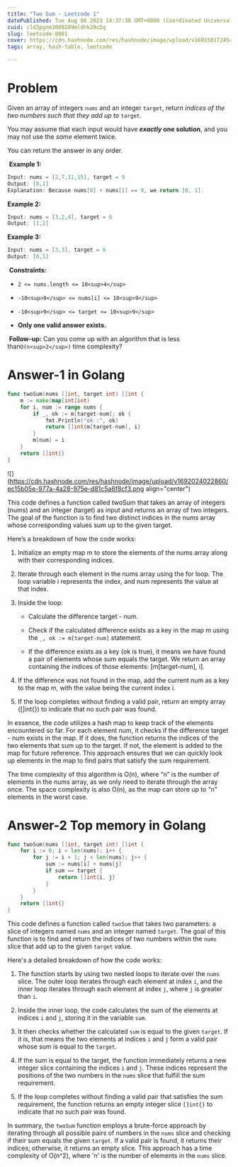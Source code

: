 ```yaml
---
title: "Two Sum - Leetcode 1"
datePublished: Tue Aug 08 2023 14:37:38 GMT+0000 (Coordinated Universal Time)
cuid: cld3pgnm3000209mldhk29u5q
slug: leetcode-0001
cover: https://cdn.hashnode.com/res/hashnode/image/upload/v1691501724548/0e8de6ca-3833-4704-9201-9216d2fe69d0.jpeg
tags: array, hash-table, leetcode

---
```


# Problem

Given an array of integers `nums` and an integer `target`, return *indices of the two numbers such that they add up to* `target`.

You may assume that each input would have ***exactly* one solution**, and you may not use the *same* element twice.

You can return the answer in any order.

 **Example 1:**

```go
Input: nums = [2,7,11,15], target = 9
Output: [0,1]
Explanation: Because nums[0] + nums[1] == 9, we return [0, 1].
```

**Example 2:**

```go
Input: nums = [3,2,4], target = 6
Output: [1,2]
```

**Example 3:**

```go
Input: nums = [3,3], target = 6
Output: [0,1]
```

 **Constraints:**

* `2 <= nums.length <= 10<sup>4</sup>`
    
* `-10<sup>9</sup> <= nums[i] <= 10<sup>9</sup>`
    
* `-10<sup>9</sup> <= target <= 10<sup>9</sup>`
    
* **Only one valid answer exists.**
    

 **Follow-up:** Can you come up with an algorithm that is less than`O(n<sup>2</sup>)` time complexity?

# Answer-1 in Golang

```go
func twoSum(nums []int, target int) []int {
	m := make(map[int]int)
	for i, num := range nums {
		if _, ok := m[target-num]; ok {
			fmt.Println("ok :", ok)
			return []int{m[target-num], i}
		}
		m[num] = i
	}
	return []int{}
}
```

![](https://cdn.hashnode.com/res/hashnode/image/upload/v1692024022860/ec15b05e-977a-4a28-975e-d81c5a6f8cf3.png align="center")

This code defines a function called twoSum that takes an array of integers (nums) and an integer (target) as input and returns an array of two integers. The goal of the function is to find two distinct indices in the nums array whose corresponding values sum up to the given target.

Here’s a breakdown of how the code works:

1. Initialize an empty map m to store the elements of the nums array along with their corresponding indices.
    
2. Iterate through each element in the nums array using the for loop. The loop variable i represents the index, and num represents the value at that index.
    
3. Inside the loop:
    
    * Calculate the difference target - num.
        
    * Check if the calculated difference exists as a key in the map m using the `_, ok := m[target-num]` statement.
        
    * If the difference exists as a key (ok is true), it means we have found a pair of elements whose sum equals the target. We return an array containing the indices of those elements: \[m\[target-num\], i\].
        
4. If the difference was not found in the map, add the current num as a key to the map m, with the value being the current index i.
    
5. If the loop completes without finding a valid pair, return an empty array (\[\]int{}) to indicate that no such pair was found.
    

In essence, the code utilizes a hash map to keep track of the elements encountered so far. For each element num, it checks if the difference target - num exists in the map. If it does, the function returns the indices of the two elements that sum up to the target. If not, the element is added to the map for future reference. This approach ensures that we can quickly look up elements in the map to find pairs that satisfy the sum requirement.

The time complexity of this algorithm is O(n), where “n” is the number of elements in the nums array, as we only need to iterate through the array once. The space complexity is also O(n), as the map can store up to “n” elements in the worst case.

# Answer-2 Top memory in Golang

```go
func twoSum(nums []int, target int) []int {
    for i := 0; i < len(nums); i++ {
        for j := i + 1; j < len(nums); j++ {
            sum := nums[i] + nums[j]
            if sum == target {
                return []int{i, j}
            }
        }
    }
    return []int{}
}
```

This code defines a function called `twoSum` that takes two parameters: a slice of integers named `nums` and an integer named `target`. The goal of this function is to find and return the indices of two numbers within the `nums` slice that add up to the given `target` value.

Here's a detailed breakdown of how the code works:

1. The function starts by using two nested loops to iterate over the `nums` slice. The outer loop iterates through each element at index `i`, and the inner loop iterates through each element at index `j`, where `j` is greater than `i`.
    
2. Inside the inner loop, the code calculates the sum of the elements at indices `i` and `j`, storing it in the variable `sum`.
    
3. It then checks whether the calculated `sum` is equal to the given `target`. If it is, that means the two elements at indices `i` and `j` form a valid pair whose sum is equal to the `target`.
    
4. If the sum is equal to the target, the function immediately returns a new integer slice containing the indices `i` and `j`. These indices represent the positions of the two numbers in the `nums` slice that fulfill the sum requirement.
    
5. If the loop completes without finding a valid pair that satisfies the sum requirement, the function returns an empty integer slice `[]int{}` to indicate that no such pair was found.
    

In summary, the `twoSum` function employs a brute-force approach by iterating through all possible pairs of numbers in the `nums` slice and checking if their sum equals the given `target`. If a valid pair is found, it returns their indices; otherwise, it returns an empty slice. This approach has a time complexity of O(n^2), where 'n' is the number of elements in the `nums` slice.